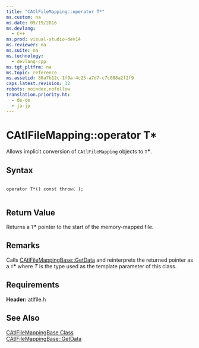 ```yaml
---
title: "CAtlFileMapping::operator T*"
ms.custom: na
ms.date: 09/19/2016
ms.devlang: 
  - C++
ms.prod: visual-studio-dev14
ms.reviewer: na
ms.suite: na
ms.technology: 
  - devlang-cpp
ms.tgt_pltfrm: na
ms.topic: reference
ms.assetid: 80a7b12c-1f9a-4c25-a7d7-c7c088a2f2f9
caps.latest.revision: 12
robots: noindex,nofollow
translation.priority.ht: 
  - de-de
  - ja-jp
---
```

# CAtlFileMapping::operator T*
Allows implicit conversion of `CAtlFileMapping` objects to `T`**\***.  
  
## Syntax  
  
```  
  
operator T*() const throw( );  
  
```  
  
## Return Value  
 Returns a `T`**\*** pointer to the start of the memory-mapped file.  
  
## Remarks  
 Calls [CAtlFileMappingBase::GetData](../vs140/CAtlFileMappingBase--GetData.md) and reinterprets the returned pointer as a `T`**\*** where *T* is the type used as the template parameter of this class.  
  
## Requirements  
 **Header:** atlfile.h  
  
## See Also  
 [CAtlFileMappingBase Class](../vs140/CAtlFileMappingBase-Class.md)   
 [CAtlFileMappingBase::GetData](../vs140/CAtlFileMappingBase--GetData.md)